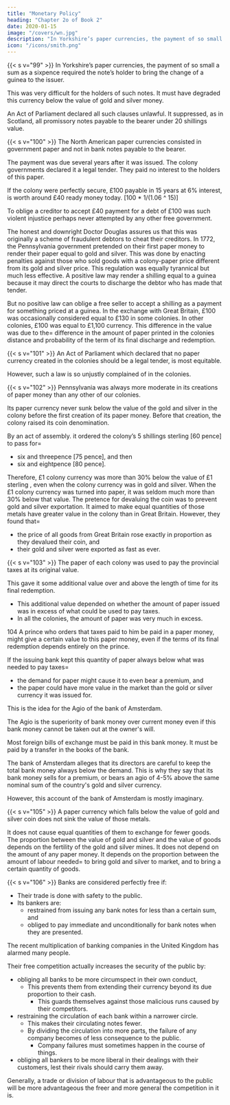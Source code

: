 ```yaml
---
title: "Monetary Policy"
heading: "Chapter 2o of Book 2"
date: 2020-01-15
image: "/covers/wn.jpg"
description: "In Yorkshire’s paper currencies, the payment of so small a sum as a sixpence required the note’s holder to bring the change of a guinea to the issuer"
icon: "/icons/smith.png"
---
```




{{< s v="99" >}} In Yorkshire’s paper currencies, the payment of so small a sum as a sixpence required the note’s holder to bring the change of a guinea to the issuer.

This was very difficult for the holders of such notes.
It must have degraded this currency below the value of gold and silver money.

An Act of Parliament declared all such clauses unlawful.
It suppressed, as in Scotland, all promissory notes payable to the bearer under 20 shillings value.


{{< s v="100" >}} The North American paper currencies consisted in government paper and not in bank notes payable to the bearer.

The payment was due several years after it was issued.
The colony governments declared it a legal tender.
They paid no interest to the holders of this paper.

If the colony were perfectly secure, £100 payable in 15 years at 6% interest, is worth around £40 ready money today. [100 * 1/(1.06 ^ 15)]

To oblige a creditor to accept £40 payment for a debt of £100 was such violent injustice perhaps never attempted by any other free government.

The honest and downright Doctor Douglas assures us that this was originally a scheme of fraudulent debtors to cheat their creditors.
In 1772, the Pennsylvania government pretended on their first paper money to render their paper equal to gold and silver.
This was done by enacting penalties against those who sold goods with a colony-paper price different from its gold and silver price.
This regulation was equally tyrannical but much less effective.
A positive law may render a shilling equal to a guinea because it may direct the courts to discharge the debtor who has made that tender.

But no positive law can oblige a free seller to accept a shilling as a payment for something priced at a guinea.
In the exchange with Great Britain, £100 was occasionally considered equal to £130 in some colonies.
In other colonies, £100 was equal to £1,100 currency.
This difference in the value was due to the= 
difference in the amount of paper printed in the colonies
distance and probability of the term of its final discharge and redemption.


{{< s v="101" >}} An Act of Parliament which declared that no paper currency created in the colonies should be a legal tender, is most equitable.

However, such a law is so unjustly complained of in the colonies.


{{< s v="102" >}} Pennsylvania was always more moderate in its creations of paper money than any other of our colonies.

Its paper currency never sunk below the value of the gold and silver in the colony before the first creation of its paper money.
Before that creation, the colony raised its coin denomination.

By an act of assembly. it ordered the colony’s 5 shillings sterling [60 pence] to pass for= 
- six and threepence [75 pence], and then
- six and eightpence [80 pence].

Therefore, £1 colony currency was more than 30% below the value of £1 sterling , even when the colony currency was in gold and silver.
When the £1 colony currency was turned into paper, it was seldom much more than 30% below that value.
The pretence for devaluing the coin was to prevent gold and silver exportation.
It aimed to make equal quantities of those metals have greater value in the colony than in Great Britain.
However, they found that= 
- the price of all goods from Great Britain rose exactly in proportion as they devalued their coin, and
- their gold and silver were exported as fast as ever.


{{< s v="103" >}} The paper of each colony was used to pay the provincial taxes at its original value.

This gave it some additional value over and above the length of time for its final redemption.
- This additional value depended on whether the amount of paper issued was in excess of what could be used to pay taxes.
- In all the colonies, the amount of paper was very much in excess.

104 A prince who orders that taxes paid to him be paid in a paper money, might give a certain value to this paper money, even if the terms of its final redemption depends entirely on the prince.

If the issuing bank kept this quantity of paper always below what was needed to pay taxes= 
- the demand for paper might cause it to even bear a premium, and
- the paper could have more value in the market than the gold or silver currency it was issued for.

This is the idea for the Agio of the bank of Amsterdam.

The Agio is the superiority of bank money over current money even if this bank money cannot be taken out at the owner's will.

Most foreign bills of exchange must be paid in this bank money. It must be paid by a transfer in the books of the bank.

The bank of Amsterdam alleges that its directors are careful to keep the total bank money always below the demand.
This is why they say that its bank money sells for a premium, or bears an agio of 4-5% above the same nominal sum of the country's gold and silver currency.

However, this account of the bank of Amsterdam is mostly imaginary.


{{< s v="105" >}} A paper currency which falls below the value of gold and silver coin does not sink the value of those metals.

It does not cause equal quantities of them to exchange for fewer goods.
The proportion between the value of gold and silver and the value of goods depends on the fertility of the gold and silver mines.
It does not depend on the amount of any paper money.
It depends on the proportion between the amount of labour needed= 
to bring gold and silver to market, and
to bring a certain quantity of goods.


{{< s v="106" >}} Banks are considered perfectly free if:

- Their trade is done with safety to the public. 
- Its bankers are:
	- restrained from issuing any bank notes for less than a certain sum, and
	- obliged to pay immediate and unconditionally for bank notes when they are presented.

The recent multiplication of banking companies in the United Kingdom has alarmed many people.

Their free competition actually increases the security of the public by: 
- obliging all banks to be more circumspect in their own conduct,
  - This prevents them from extending their currency beyond its due proportion to their cash.
	- This guards themselves against those malicious runs caused by their competitors.
- restraining the circulation of each bank within a narrower circle.
	- This makes their circulating notes fewer.
	- By dividing the circulation into more parts, the failure of any company becomes of less consequence to the public.
		- Company failures must sometimes happen in the course of things.
- obliging all bankers to be more liberal in their dealings with their customers, lest their rivals should carry them away.

Generally, a trade or division of labour that is advantageous to the public will be more advantageous the freer and more general the competition in it is.